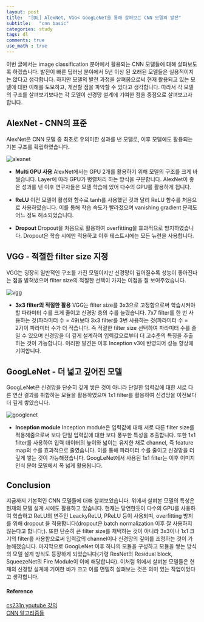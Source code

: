 ```yaml
---
layout: post
title:  "[DL] AlexNet, VGG< GoogLeNet을 통해 살펴보는 CNN 모델의 발전"
subtitle:   "cnn basic"
categories: study
tags: dl
comments: true
use_math : true
---
```


  이번 글에서는 image classification 분야에서 활용되는 CNN 모델들에 대해 살펴보도록 하겠습니다. 발전이 빠른 딥러닝 분야에서 5년 이상 된 오래된 모델들은 실용적이지는 않다고 생각합니다. 하지만 모델의 발전 과정을 살펴봄으로써 현재 활용되고 있는 모델에 대한 이해를 도모하고, 개선할 점을 파악할 수 있다고 생각합니다. 따라서 각 모델의 구조를 살펴보기보다는 각 모델이 신경망 설계에 기여한 점을 중점으로 살펴보고자 합니다. 
  

## AlexNet - CNN의 표준

AlexNet은 CNN 모델 중 최초로 유의미한 성과를 낸 모델로, 이후 모델에도 활용되는 기본 구조를 확립하였습니다. 

![alexnet](https://i.imgur.com/CwIvlUW.png)
- **Multi GPU 사용**
  AlexNet에서는 GPU 2개를 활용하기 위해 모델의 구조를 크게 바꿨습니다. Layer에 따라 GPU가 병렬처리 하는 방식을 구분합니다. AlexNet이 좋은 성과를 낸 이후 연구자들은 모델 학습에 있어 다수의 GPU를 활용하게 됩니다.
 
- **ReLU**
  이전 모델이 활성화 함수로 tanh를 사용했던 것과 달리 ReLU 함수를 처음으로 사용하였습니다. 이를 통해 학습 속도가 빨라졌으며 vanishing gradient 문제도 어느 정도 해소되었습니다. 
  
- **Dropout**
  Dropout을 처음으로 활용하여 overfitting을 효과적으로 방지하였습니다. Dropout은 학습 시에만 적용하고 이후 테스트시에는 모든 뉴런을 사용합니다. 


## VGG - 적절한 filter size 지정

VGG는 굉장히 일반적인 구조를 가진 모델이지만 신경망이 깊어질수록 성능이 좋아진다는 점을 밝혀냈으며 filter size의 적절한 선택이 가지는 이점을 잘 보여주었습니다. 

![vgg](https://neurohive.io/wp-content/uploads/2018/11/vgg16-neural-network.jpg)

- **3x3 filter의 적절한 활용**
  VGG는 filter size를 3x3으로 고정함으로써 학습시켜야할 파라미터 수를 크게 줄이고 신경망 층의 수를 늘렸습니다. 7x7 filter를 한 번 사용하는 것(파라미터 수 = 49)보다 3x3 filter를 3번 사용하는 것(파라미터 수 = 27)이 파라미터 수가 더 적습니다. 즉 적절한 filter size 선택하여 파라미터 수를 줄일 수 있으며 신경망을 더 깊게 설계하여 입력값으로부터 더 고수준의 특징을 추출하는 것이 가능합니다. 이러한 발견은 이후 Inception v3에 반영되어 성능 향상에 기여합니다. 

## GoogLeNet - 더 넓고 깊어진 모델

GoogLeNet은 신경망을 단순히 깊게 쌓은 것이 아니라 단일한 입력값에 대한 서로 다른 연산 결과를 취합하는 모듈을 활용하였으며 1x1 filter를 활용하여 신경망을 이전보다 더 깊게 쌓았습니다. 

![googlenet](https://img1.daumcdn.net/thumb/R1280x0/?scode=mtistory2&fname=https%3A%2F%2Fk.kakaocdn.net%2Fdn%2FMzPze%2FbtqyQy5e3NM%2F5HPtmAwVQzKJTj6wgWautk%2Fimg.png)

- **Inception module**
  Inception module은 입력값에 대해 서로 다른 filter size를 적용해줌으로써 보다 단일 입력값에 대한 보다 풍부한 특성을 추출합니다. 또한 1x1 filter를 사용하여 입력 데이터의 높이와 넓이는 유지한 채로 channel, 즉 feature map의 수를 효과적으로 줄였습니다. 이를 통해 파라미터 수를 줄이고 신경망을 더 깊게 쌓는 것이 가능해졌습니다. GoogLeNet에서 사용된 1x1 filter는 이후 이미지 인식 분야 모델에서 폭 넓게 활용됩니다. 
  
  
## Conclusion
지금까지 기본적인 CNN 모델들에 대해 살펴보았습니다. 위에서 살펴본 모델의 특성은 현재의 모델 설계 시에도 활용하고 있습니다. 현재는 당연한듯이 다수의 GPU를 사용하여 학습하고 ReLU의 변주인 LeackyReLU, PReLU 등이 사용되며, overfitting 방지를 위해 dropout 을 적용합니다(dropout은 batch normalization 이후 잘 사용하지 않는다고 합니다;). 또한 단순히 큰 filter size를 채택하는 것이 아니라 3x3이나 1x1 크기의 filter를 사용함으로써 입력값의 channel이나 신경망의 깊이를 조정하는 것이 가능해졌습니다. 마지막으로 GoogLeNet 이후 하나의 모듈을 구성하고 모듈을 쌓는 방식의 모델 설계 방식도 등장하게 되었습니다(가령 ResNet의 Residual block, SqueezeNet의 Fire Module이 이에 해당합니다). 이처럼 위에서 살펴본 모델들은 현재의 신경망 설계에 기여한 바가 크고 이를 면밀히 살펴보는 것은 의미 있는 작업이었다고 생각합니다.
  
#### Reference
[cs231n youtube 강의](https://www.youtube.com/playlist?list=PLzUTmXVwsnXod6WNdg57Yc3zFx_f-RYsq)  
[CNN 알고리즘들](https://bskyvision.com/539?category=635506)  